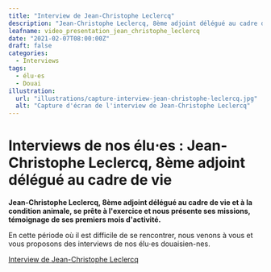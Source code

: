 ```yaml
---
title: "Interview de Jean-Christophe Leclercq"
description: "Jean-Christophe Leclercq, 8ème adjoint délégué au cadre de vie et à la condition animale témoigne de ses premiers mois d'activité."
leafname: video_presentation_jean_christophe_leclercq
date: "2021-02-07T08:00:00Z"
draft: false
categories:
  - Interviews
tags:
  - élu⋅es
  - Douai
illustration:
  url: "illustrations/capture-interview-jean-christophe-leclercq.jpg"
  alt: "Capture d'écran de l'interview de Jean-Christophe Leclercq"
---
```


# Interviews de nos élu⋅es : Jean-Christophe Leclercq, 8ème adjoint délégué au cadre de vie

**Jean-Christophe Leclercq, 8ème adjoint délégué au cadre de vie et à la condition animale, se prête à l'exercice et nous présente ses missions, témoignage de ses premiers mois d'activité.**

En cette période où il est difficile de se rencontrer, nous venons à vous et vous proposons des interviews de nos élu⋅es douaisien-nes.

[Interview de Jean-Christophe Leclercq](https://www.youtube.com/watch?v=BwJG9BdVFk0 "📺")
